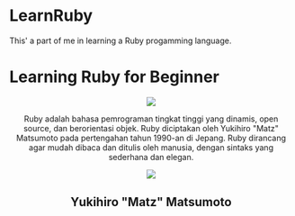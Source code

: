 # LearnRuby
This' a part of me in learning a Ruby progamming language.

# Learning Ruby for Beginner 

<div align="center">
<img src="https://tse4.mm.bing.net/th?id=OIP.Hf0Ksr7zAuqrKP9BRXJkCgHaHa&pid=Api&P=0&h=180" align="center">

Ruby adalah bahasa pemrograman tingkat tinggi yang dinamis, open source, dan berorientasi objek. Ruby diciptakan oleh Yukihiro "Matz" Matsumoto pada pertengahan tahun 1990-an di Jepang. Ruby dirancang agar mudah dibaca dan ditulis oleh manusia, dengan sintaks yang sederhana dan elegan.

<img src="https://tse4.mm.bing.net/th?id=OIP.N53jc-5rKu9XK7NtG6tDgQAAAA&pid=Api&P=0&h=180">

## Yukihiro "Matz" Matsumoto
</div>

